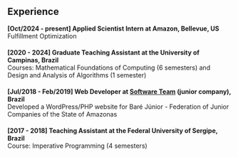 <h2 style="margin-top:50px;">Experience</h2>

<div>
<strong>[Oct/2024 - present] Applied Scientist Intern at Amazon, Bellevue, US</strong><br>
Fulfillment Optimization
</div>

<div style="margin-top:20px;">
<strong>[2020 - 2024] Graduate Teaching Assistant at the University of Campinas, Brazil</strong><br>
Courses:  Mathematical Foundations of Computing (6 semesters) and Design and Analysis
of Algorithms (1 semester)
</div>

<div style="margin-top:20px;">
<strong>[Jul/2018 - Feb/2019] Web Developer at <a href="https://www.linkedin.com/company/softeam-ejc/" target="_blank"> Software Team</a> (junior company), Brazil </strong><br>
Developed a WordPress/PHP website for Baré Júnior - Federation of Junior Companies of the State of Amazonas
</div>

<div style="margin-top:20px;">
<strong>[2017 - 2018] Teaching Assistant at the Federal University of Sergipe, Brazil</strong><br>
Course:  Imperative Programming (4 semesters) 
</div>

